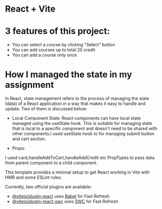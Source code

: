 # React + Vite

# 3 features of this project:

- You can select a course by clicking "Select" button
- You can add courses up to total 20 credit
- You can add a course only once

# How I managed the state in my assignment

In React, state management refers to the process of managing the state (data) of a React application in a way that makes it easy to handle and update.  Two of them is discussed below:



- Local Component State:
React components can have local state managed using the useState hook. This is suitable for managing state that is local to a specific component and doesn't need to be shared with other components.I used useState hook to for managing submit button and cart section.



- Props:


I used card,handleAddToCart,handleAddCredit etc PropTypes to pass data from parent component to a child component.






This template provides a minimal setup to get React working in Vite with HMR and some ESLint rules.

Currently, two official plugins are available:

- [@vitejs/plugin-react](https://github.com/vitejs/vite-plugin-react/blob/main/packages/plugin-react/README.md) uses [Babel](https://babeljs.io/) for Fast Refresh
- [@vitejs/plugin-react-swc](https://github.com/vitejs/vite-plugin-react-swc) uses [SWC](https://swc.rs/) for Fast Refresh


